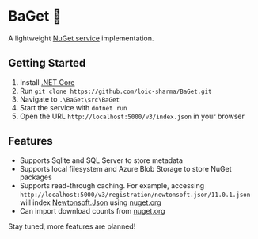 # BaGet :baguette_bread:

A lightweight [NuGet service](https://docs.microsoft.com/en-us/nuget/api/overview) implementation.

## Getting Started

1. Install [.NET Core](https://www.microsoft.com/net/download/windows)
2. Run `git clone https://github.com/loic-sharma/BaGet.git`
3. Navigate to `.\BaGet\src\BaGet`
4. Start the service with `dotnet run`
5. Open the URL `http://localhost:5000/v3/index.json` in your browser

## Features

* Supports Sqlite and SQL Server to store metadata
* Supports local filesystem and Azure Blob Storage to store NuGet packages
* Supports read-through caching. For example, accessing `http://localhost:5000/v3/registration/newtonsoft.json/11.0.1.json`
will index [Newtonsoft.Json](https://www.nuget.org/packages/Newtonsoft.Json/11.0.1) using [nuget.org](https://www.nuget.org/)
* Can import download counts from [nuget.org](https://www.nuget.org)

Stay tuned, more features are planned!